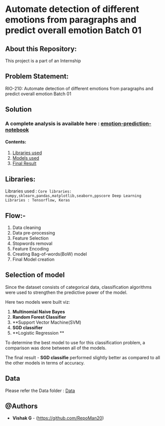 #  Automate detection of different emotions from paragraphs and predict overall emotion Batch 01


## About this Repository:

This project is a part of an Internship 

## Problem Statement:
RIO-210: Automate detection of different emotions from paragraphs and predict overall emotion Batch 01



## Solution

### A complete analysis is available here : [emotion-prediction-notebook](https://github.com/RepoMan20/Automate-detection-of-emotions-using-ML)

#### Contents: 

1. [Libraries used](#libraries)
2. [Models used](#viz)
3. [Final Result](#result)

<a name="libraries"></a>
## Libraries:

Libraries used :  ```
                  Core libraries: numpy,sklearn,pandas,matplotlib,seaborn,ppscore
                  Deep Learning Libraries : Tensorflow, Keras
                  ```


## Flow:- 
1. Data cleaning
2. Data pre-processing
3. Feature Selection
4. Stopwords removal 
5. Feature Encoding
6. Creating Bag-of-words(BoW) model 
7. Final Model creation

<a name="eda"></a>
## Selection of model 

Since the dataset consists of categorical data, classification algorithms were used to strengthen the predictive power of the model.

Here two models were built viz: 

1. **Multinomial Naive Bayes**
2. **Random Forest Classifier**
3. **Support Vector Machine(SVM)
4. **SGD classifier**
5. **Logistic Regression **

To determine the best model to use for this classification problem, a comparison was done between all of the models.

The final result -  **SGD classifie** performed slightly better as compared to all  the other models in terms of accuracy.




## Data
Please refer the Data folder : [Data](https://github.com/RepoMan20/Automate-detection-of-emotions-using-ML)


## @Authors

* **Vishak G** - (https://github.com/RepoMan20)


